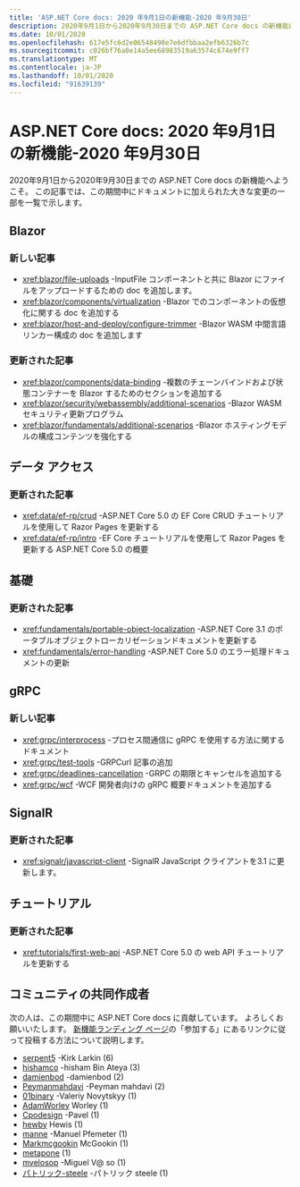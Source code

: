 ```yaml
---
title: 'ASP.NET Core docs: 2020 年9月1日の新機能-2020 年9月30日'
description: 2020年9月1日から2020年9月30日までの ASP.NET Core docs の新機能について説明します。
ms.date: 10/01/2020
ms.openlocfilehash: 617e5fc6d2e06548498e7e6dfbbaa2efb6326b7c
ms.sourcegitcommit: c026bf76a0e14a5ee68983519a63574c674e9ff7
ms.translationtype: MT
ms.contentlocale: ja-JP
ms.lasthandoff: 10/01/2020
ms.locfileid: "91639139"
---
```

# <a name="aspnet-core-docs-whats-new-for-september-1-2020---september-30-2020"></a>ASP.NET Core docs: 2020 年9月1日の新機能-2020 年9月30日

2020年9月1日から2020年9月30日までの ASP.NET Core docs の新機能へようこそ。 この記事では、この期間中にドキュメントに加えられた大きな変更の一部を一覧で示します。

## <a name="blazor"></a>Blazor

### <a name="new-articles"></a>新しい記事

- <xref:blazor/file-uploads> -InputFile コンポーネントと共に Blazor にファイルをアップロードするための doc を追加します。
- <xref:blazor/components/virtualization> -Blazor でのコンポーネントの仮想化に関する doc を追加する
- <xref:blazor/host-and-deploy/configure-trimmer> -Blazor WASM 中間言語リンカー構成の doc を追加します

### <a name="updated-articles"></a>更新された記事

- <xref:blazor/components/data-binding> -複数のチェーンバインドおよび状態コンテナーを Blazor するためのセクションを追加する
- <xref:blazor/security/webassembly/additional-scenarios> -Blazor WASM セキュリティ更新プログラム
- <xref:blazor/fundamentals/additional-scenarios> -Blazor ホスティングモデルの構成コンテンツを強化する

## <a name="data-access"></a>データ アクセス

### <a name="updated-articles"></a>更新された記事

- <xref:data/ef-rp/crud> -ASP.NET Core 5.0 の EF Core CRUD チュートリアルを使用して Razor Pages を更新する
- <xref:data/ef-rp/intro> -EF Core チュートリアルを使用して Razor Pages を更新する ASP.NET Core 5.0 の概要

## <a name="fundamentals"></a>基礎

### <a name="updated-articles"></a>更新された記事

- <xref:fundamentals/portable-object-localization> -ASP.NET Core 3.1 のポータブルオブジェクトローカリゼーションドキュメントを更新する
- <xref:fundamentals/error-handling> -ASP.NET Core 5.0 のエラー処理ドキュメントの更新

## <a name="grpc"></a>gRPC

### <a name="new-articles"></a>新しい記事

- <xref:grpc/interprocess> -プロセス間通信に gRPC を使用する方法に関するドキュメント
- <xref:grpc/test-tools> -GRPCurl 記事の追加
- <xref:grpc/deadlines-cancellation> -GRPC の期限とキャンセルを追加する
- <xref:grpc/wcf> -WCF 開発者向けの gRPC 概要ドキュメントを追加する

## <a name="signalr"></a>SignalR

### <a name="updated-articles"></a>更新された記事

- <xref:signalr/javascript-client> -SignalR JavaScript クライアントを3.1 に更新します。

## <a name="tutorials"></a>チュートリアル

### <a name="updated-articles"></a>更新された記事

- <xref:tutorials/first-web-api> -ASP.NET Core 5.0 の web API チュートリアルを更新する

## <a name="community-contributors"></a>コミュニティの共同作成者

次の人は、この期間中に ASP.NET Core docs に貢献しています。 よろしくお願いいたします。 [新機能ランディング ページ](index.yml)の「参加する」にあるリンクに従って投稿する方法について説明します。

- [serpent5](https://github.com/serpent5) -Kirk Larkin (6)
- [hishamco](https://github.com/hishamco) -hisham Bin Ateya (3)
- [damienbod](https://github.com/damienbod) -damienbod (2)
- [Peymanmahdavi](https://github.com/PeymanMahdavi) -Peyman mahdavi (2)
- [01binary](https://github.com/01binary) -Valeriy Novytskyy (1)
- [AdamWorley](https://github.com/AdamWorley) Worley (1)
- [Cpodesign](https://github.com/cpoDesign) -Pavel (1)
- [hewby](https://github.com/hewby) Hewis (1)
- [manne](https://github.com/manne) -Manuel Pfemeter (1)
- [Markmcgookin](https://github.com/markmcgookin) McGookin (1)
- [metapone](https://github.com/metapone) (1)
- [mvelosop](https://github.com/mvelosop) -Miguel V@ so (1)
- [パトリック-steele](https://github.com/patrick-steele) -パトリック steele (1)
